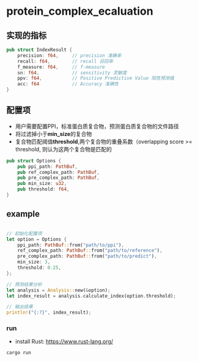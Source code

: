 # protein_complex_ecaluation

## 实现的指标
```rust
pub struct IndexResult {
    precision: f64,     // precision 准确率
    recall: f64,        // recall 召回率
    f_measure: f64,     // f-measure 
    sn: f64,            // sensitivity 灵敏度
    ppv: f64,           // Positive Predictive Value 阳性预测值
    acc: f64            // Accuracy 准确性
}
```

## 配置项
- 用户需要配置PPI，标准蛋白质复合物，预测蛋白质复合物的文件路径
- 将过滤掉小于**min_size**的复合物
- 复合物匹配阈值**threshold**,两个复合物的重叠系数（overlapping score >= threshold, 则认为这两个复合物是匹配的
```rust
pub struct Options {
    pub ppi_path: PathBuf,
    pub ref_complex_path: PathBuf,
    pub pre_complex_path: PathBuf,
    pub min_size: u32,
    pub threshold: f64,
}
```
## example
```rust

// 初始化配置项
let option = Options {
    ppi_path: PathBuf::from("path/to/ppi"),
    ref_complex_path: PathBuf::from("path/to/reference"),
    pre_complex_path: PathBuf::from("path/to/predict"),
    min_size: 3,
    threshold: 0.25,
};

// 预测结果分析
let analysis = Analysis::new(&option);
let index_result = analysis.calculate_index(option.threshold);

// 输出结果
println!("{:?}", index_result);

```
### run
- install Rust: https://www.rust-lang.org/
```shell
cargo run
```
